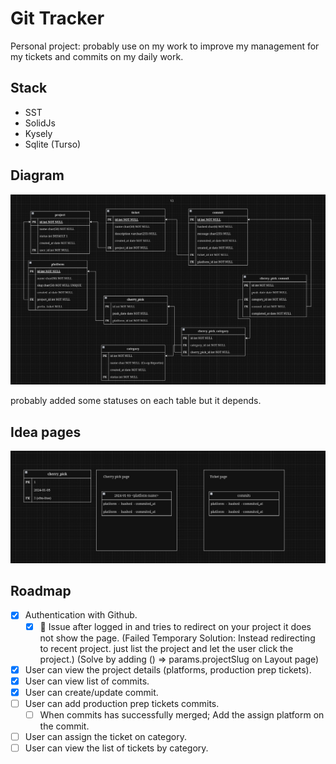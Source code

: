 # Git Tracker

Personal project: probably use on my work to improve my management for my tickets and commits on my daily work.

## Stack
- SST
- SolidJs
- Kysely
- Sqlite (Turso)

## Diagram

![Git Tracker Diagram v2](./docs/2024-01-05_git-tracker_v2_diagram.png)

probably added some statuses on each table but it depends.

## Idea pages

![Some Pages Idea](./docs/2024-01-05_idea_pages.png)


## Roadmap

- [X] Authentication with Github.
    - [X] :bug: Issue after logged in and tries to redirect on your project it does not show the page. (Failed Temporary Solution: Instead redirecting to recent project. just list the project and let the user click the project.) (Solve by adding () => params.projectSlug on Layout page)
- [X] User can view the project details (platforms, production prep tickets).
- [X] User can view list of commits.
- [X] User can create/update commit.
- [ ] User can add production prep tickets commits.
    - [ ] When commits has successfully merged; Add the assign platform on the commit.
- [ ] User can assign the ticket on category.
- [ ] User can view the list of tickets by category.

